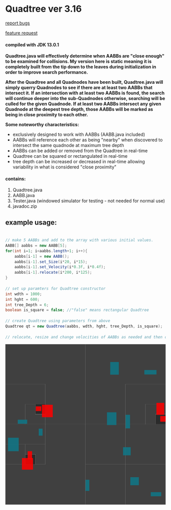 # Quadtree ver 3.16

[report bugs](https://github.com/arashfarmand/Quadtree/blob/master/.github/ISSUE_TEMPLATE/bug_report.md)

[feature request](https://github.com/arashfarmand/Quadtree/blob/master/.github/ISSUE_TEMPLATE/feature_request.md)

#### compiled with JDK 13.0.1

<b>Quadtree.java will effectively determine when AABBs are "close enough" to be examined for collisions. My version here is static meaning it is completely built from the tip down to the leaves during initialization in order to improve search performance. 
    
After the Quadtree and all Quadnodes have been built, Quadtree.java will simply querry Quadnodes to see if there are at least two AABBs that intersect it. If an intersection with at least two AABBs is found, the search will continue deeper into the sub-Quadnodes otherwise, searching will be culled for the given Quadnode. If at least two AABBs intersect any given Quadnode at the deepest tree depth, those AABBs will be marked as being in close proximity to each other.
    
Some noteworthy characteristics:</b>
- exclusively designed to work with AABBs (AABB.java included)
- AABBs will reference each other as being "nearby" when discovered to intersect the same quadnode at maximum tree depth
- AABBs can be added or removed from the Quadtree in real-time
- Quadtree can be squared or rectangulated in real-time
- tree depth can be increased or decreased in real-time allowing variability in what is considered "close proximity"

#### contains: 
1. Quadtree.java
2. AABB.java
3. Tester.java (windowed simulator for testing - not needed for normal use)
4. javadoc.zip

## example usage:
```java

// make 5 AABBs and add to the array with various initial values.
AABB[] aabbs = new AABB[5];
for(int i=1; i<aabbs.length+1; i++){
    aabbs[i-1] = new AABB();
    aabbs[i-1].set_Size(i*20, i*15);
    aabbs[i-1].set_Velocity(i*0.3f, i*0.4f);
    aabbs[i-1].relocate(i*200, i*125);
}

// set up paramters for Quadtree constructor
int wdth = 1000;
int hght = 600;
int tree_Depth = 6;
boolean is_square = false; //"false" means rectangular Quadtree

// create Quadtree using parameters from above
Quadtree qt = new Quadtree(aabbs, wdth, hght, tree_Depth, is_square);

// relocate, resize and change velocities of AABBs as needed and then call qt.update();
```
![Qt simulator](https://github.com/The-AJF/Images/blob/master/qt.png)
